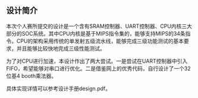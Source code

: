 设计简介
---------------

本次个人赛所提交的设计是一个含有SRAM控制器、UART控制器、CPU内核三大部分的SOC系统。其中CPU内核是基于MIPS指令集的，能够支持MIPS的34条指令。CPU的架构采用传统的单发射五级流水线，能够完成三级功能测试的基本要求，并且能够比较快地完成三级性能测试。

为了对CPU进行加速，本设计作出了两大尝试。一是尝试在UART控制器中引入FIFO，希望能够对串口进行优化。二是借鉴网上的优秀代码，自行设计了一个32位基4 booth乘法器。

具体实现详情可以参考设计手册design.pdf。
  
